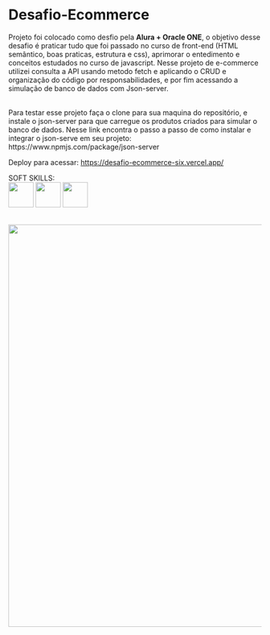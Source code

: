 <h1>Desafio-Ecommerce</h1>
Projeto foi colocado como desfio pela <strong>Alura + Oracle ONE</strong>, o objetivo desse desafio é praticar tudo que foi passado no curso de front-end (HTML semântico, boas praticas, estrutura e css), 
aprimorar o entedimento e conceitos estudados no curso de javascript.
Nesse projeto de e-commerce utilizei consulta a API usando metodo fetch e aplicando o CRUD e organização do código por responsabilidades, e por fim acessando a simulação de banco de dados com Json-server.
</br></br>
<p>
  Para testar esse projeto faça o clone para sua maquina do repositório, e instale o json-server para que carregue os produtos criados para simular o banco de dados.
  Nesse link encontra o passo a passo de como instalar e integrar o json-serve em seu projeto:
  https://www.npmjs.com/package/json-server
  
  Deploy para acessar: https://desafio-ecommerce-six.vercel.app/
</p>
<p>
SOFT SKILLS: <br/>
<img src="https://user-images.githubusercontent.com/90517279/228700908-a153fc51-38c1-4168-89b6-66b06805aa05.png" width="50"/>
<img src="https://user-images.githubusercontent.com/90517279/228700992-741acf4f-bc1c-4e4f-9a75-b92a0f2a8ec7.png" width="50"/>
<img src="https://user-images.githubusercontent.com/90517279/228701032-6ea9fdd1-8062-47f8-976f-9eea7ce1d914.png" width="50"/>
</p>
<br/>
<div align="center">
  <img src="https://user-images.githubusercontent.com/90517279/229224858-37a24840-eca7-4a0b-8c3d-3e00c2dad2eb.png" width="800">
</div>
